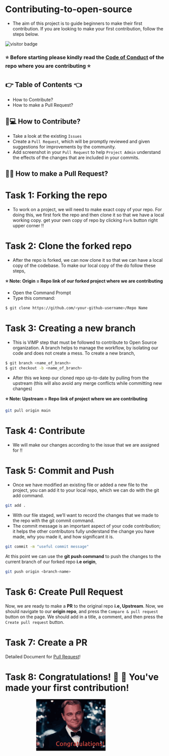 # Contributing-to-open-source
- The aim of this project is to guide beginners to make their first contribution. If you are looking to make your first contribution, follow the steps below.

![visitor badge](https://visitor-badge.glitch.me/badge?page_id=TG922/Contributing-to-open-source&left_color=default&right_color=red)

### :star: Before starting please kindly read the [Code of Conduct](/CODE_OF_CONDUCT.md) of the repo where you are contributing :star:

## :point_right: Table of Contents :point_left:
  - How to Contribute?
  - How to make a Pull Request?

## :thinking:💻 How to Contribute?

- Take a look at the existing ```Issues```
- Create a ```Pull Request```, which will be promptly reviewed and given suggestions for improvements by the community.
- Add screenshot in your ```Pull Request``` to help ```Project Admin``` understand the effects of the changes that are included in your commits.


## :man_shrugging: How to make a Pull Request?

# Task 1: Forking the repo

- To work on a project, we will need to make exact copy of your repo. For doing this, we first fork the repo and then clone it so that we have a local working copy. get your own copy of repo by clicking ```Fork``` button right upper corner !!
 

# Task 2: Clone the forked repo

- After the repo is forked, we can now clone it so that we can have a local copy of the codebase. To make our local copy of the do follow these steps,

**:star: Note: Origin = Repo link of our forked project where we are contributing**

- Open the Command Prompt
- Type this command:

```bash
$ git clone https://github.com/<your-github-username>/Repo Name
```

# Task 3: Creating a new branch

- This is VIMP step that must be followed to contribute to Open Source organization. A branch helps to manage the workflow, by isolating our code and does not create a mess. To create a new branch,

```bash
$ git branch <name_of_branch>
$ git checkout -b <name_of_branch>
```

- After this we keep our cloned repo up-to-date by pulling from the upstream (this will also avoid any merge conflicts while committing new changes)

**:star: Note: Upstream = Repo link of project where we are contributing**

```bash
git pull origin main
```

# Task 4: Contribute

- We will make our changes according to the issue that we are assigned for !!


# Task 5: Commit and Push

- Once we have modified an existing file or added a new file to the project, you can add it to your local repo, which we can do with the git add command.

```bash
git add .
```

- With our file staged, we’ll want to record the changes that we made to the repo with the git commit command.
- The commit message is an important aspect of your code contribution; it helps the other contributors fully understand the change you have made, why you made it, and how significant it is.

```bash
git commit -m "useful commit message"
```

At this point we can use the **git push command** to push the changes to the current branch of our forked repo **i.e origin**,

```bash
git push origin <branch-name>
```


# Task 6: Create Pull Request

Now, we are ready to make a **PR** to the original repo **i.e, Upstream**. Now, we should navigate to our **origin repo**, and press the ```Compare & pull request``` button on the page. We should add in a title, a comment, and then press the ```Create pull request``` button.


# Task 7: Create a PR

Detailed Document for [Pull Request](https://help.github.com/en/github/collaborating-with-issues-and-pull-requests/creating-a-pull-request)!

# Task 8: **Congratulations!** :tada: :tada: You've made your first contribution!

&nbsp;&nbsp;&nbsp;&nbsp;&nbsp;&nbsp;&nbsp;&nbsp;&nbsp;&nbsp;&nbsp;&nbsp;&nbsp;&nbsp;&nbsp;&nbsp;&nbsp;&nbsp;&nbsp;&nbsp;&nbsp;&nbsp;&nbsp;&nbsp;&nbsp;<img src= "https://github.com/TG922/Contributing-to-open-source/blob/main/Images/Leonardo%20congrats.gif">

</br>


